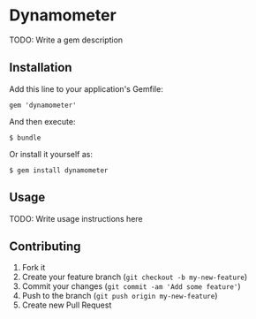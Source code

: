 # Dynamometer

TODO: Write a gem description

## Installation

Add this line to your application's Gemfile:

    gem 'dynamometer'

And then execute:

    $ bundle

Or install it yourself as:

    $ gem install dynamometer

## Usage

TODO: Write usage instructions here

## Contributing

1. Fork it
2. Create your feature branch (`git checkout -b my-new-feature`)
3. Commit your changes (`git commit -am 'Add some feature'`)
4. Push to the branch (`git push origin my-new-feature`)
5. Create new Pull Request
